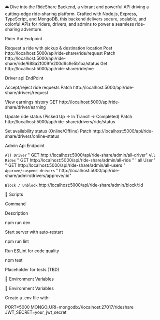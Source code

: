  🚘 Dive into the RideShare Backend, a vibrant and powerful API driving a cutting-edge ride-sharing platform. Crafted with Node.js, Express, TypeScript, and MongoDB, this backend delivers secure, scalable, and colorful APIs for riders, drivers, and admins to power a seamless ride-sharing adventure.



 
 Rider Api Endpoint

Request a ride with pickup & destination location
  Post  http://localhost:5000/api/ride-share/ride/request
Patch  http://localhost:5000/api/ride-share/ride/688a2f009fe200d6c9e5b1ba/status
Get    http://localhost:5000/api/ride-share/ride/me


Driver api EndPoint

Accept/reject ride requests
Patch http://localhost:5000/api/ride-share/drivers/request

View earnings history
GET  http://localhost:5000/api/ride-share/driver/earning


Update ride status (Picked Up → In Transit → Completed)
Patch   http://localhost:5000/api/ride-share/drivers/ride/status

Set availability status (Online/Offline)
Patch  http://localhost:5000/api/ride-share/drivers/online-status

Admin Api Endpoint 


` All Driver ` 
" GET http://localhost:5000/api/ride-share/admin/all-driver"
` All Rides ` 
" GET http://localhost:5000/api/ride-share/admin/all-ride " 
' all User '
" GET http://localhost:5000/api/ride-share/admin/all-users " 
` Approve/suspend drivers `
" http://localhost:5000/api/ride-share/admin/drivers/approve/:id"

` Block / Unblock ` 
http://localhost:5000/api/ride-share/admin/block/:id



 

📜 Scripts







Command



Description





npm run dev



Start server with auto-restart





npm run lint



Run ESLint for code quality





npm test



Placeholder for tests (TBD)



🔐 Environment Variables




🔐 Environment Variables

Create a .env file with:

PORT=5000
MONGO_URI=mongodb://localhost:27017/rideshare
JWT_SECRET=your_jwt_secret




